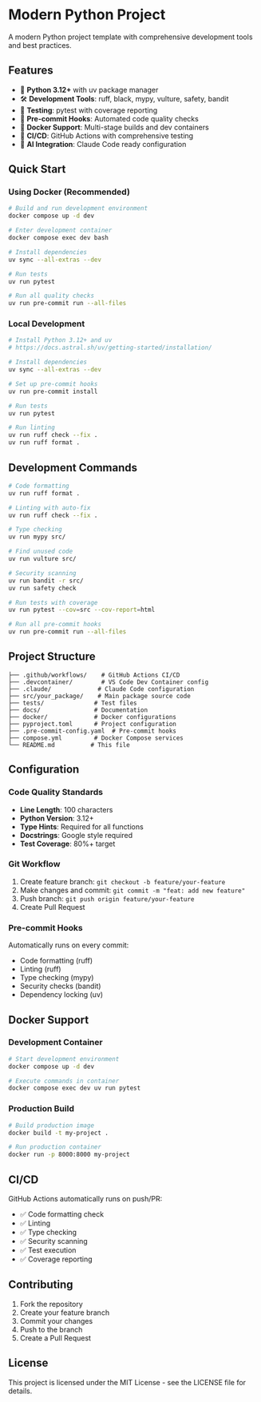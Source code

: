 # Modern Python Project

A modern Python project template with comprehensive development tools and best practices.

## Features

- 🐍 **Python 3.12+** with uv package manager
- 🛠️ **Development Tools**: ruff, black, mypy, vulture, safety, bandit
- 🧪 **Testing**: pytest with coverage reporting
- 🔧 **Pre-commit Hooks**: Automated code quality checks
- 🐳 **Docker Support**: Multi-stage builds and dev containers
- 🚀 **CI/CD**: GitHub Actions with comprehensive testing
- 🤖 **AI Integration**: Claude Code ready configuration

## Quick Start

### Using Docker (Recommended)

```bash
# Build and run development environment
docker compose up -d dev

# Enter development container
docker compose exec dev bash

# Install dependencies
uv sync --all-extras --dev

# Run tests
uv run pytest

# Run all quality checks
uv run pre-commit run --all-files
```

### Local Development

```bash
# Install Python 3.12+ and uv
# https://docs.astral.sh/uv/getting-started/installation/

# Install dependencies
uv sync --all-extras --dev

# Set up pre-commit hooks
uv run pre-commit install

# Run tests
uv run pytest

# Run linting
uv run ruff check --fix .
uv run ruff format .
```

## Development Commands

```bash
# Code formatting
uv run ruff format .

# Linting with auto-fix
uv run ruff check --fix .

# Type checking
uv run mypy src/

# Find unused code
uv run vulture src/

# Security scanning
uv run bandit -r src/
uv run safety check

# Run tests with coverage
uv run pytest --cov=src --cov-report=html

# Run all pre-commit hooks
uv run pre-commit run --all-files
```

## Project Structure

```
├── .github/workflows/    # GitHub Actions CI/CD
├── .devcontainer/        # VS Code Dev Container config
├── .claude/             # Claude Code configuration
├── src/your_package/    # Main package source code
├── tests/              # Test files
├── docs/               # Documentation
├── docker/             # Docker configurations
├── pyproject.toml      # Project configuration
├── .pre-commit-config.yaml  # Pre-commit hooks
├── compose.yml         # Docker Compose services
└── README.md          # This file
```

## Configuration

### Code Quality Standards

- **Line Length**: 100 characters
- **Python Version**: 3.12+
- **Type Hints**: Required for all functions
- **Docstrings**: Google style required
- **Test Coverage**: 80%+ target

### Git Workflow

1. Create feature branch: `git checkout -b feature/your-feature`
2. Make changes and commit: `git commit -m "feat: add new feature"`
3. Push branch: `git push origin feature/your-feature`
4. Create Pull Request

### Pre-commit Hooks

Automatically runs on every commit:
- Code formatting (ruff)
- Linting (ruff)
- Type checking (mypy)
- Security checks (bandit)
- Dependency locking (uv)

## Docker Support

### Development Container

```bash
# Start development environment
docker compose up -d dev

# Execute commands in container
docker compose exec dev uv run pytest
```

### Production Build

```bash
# Build production image
docker build -t my-project .

# Run production container
docker run -p 8000:8000 my-project
```

## CI/CD

GitHub Actions automatically runs on push/PR:
- ✅ Code formatting check
- ✅ Linting
- ✅ Type checking
- ✅ Security scanning
- ✅ Test execution
- ✅ Coverage reporting

## Contributing

1. Fork the repository
2. Create your feature branch
3. Commit your changes
4. Push to the branch
5. Create a Pull Request

## License

This project is licensed under the MIT License - see the LICENSE file for details.